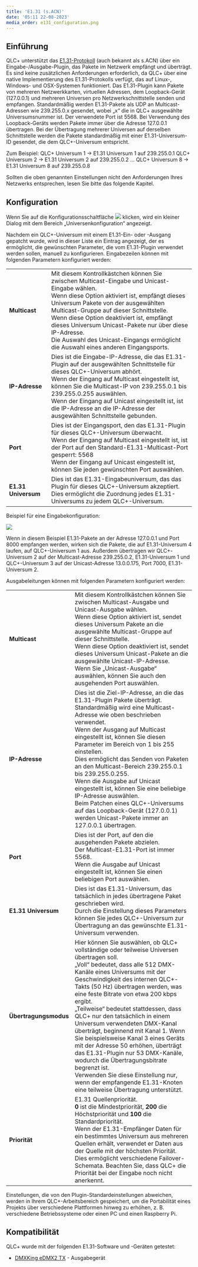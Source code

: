 ```yaml
---
title: 'E1.31 (s.ACN)'
date: '05:11 22-08-2023'
media_order: e131_configuration.png
---
```


Einführung
------------

QLC+ unterstützt das [E1.31-Protokoll](https://wiki.openlighting.org/index.php/E1.31) (auch bekannt als s.ACN) über ein Eingabe-/Ausgabe-Plugin, das Pakete im Netzwerk empfängt und überträgt.  
Es sind keine zusätzlichen Anforderungen erforderlich, da QLC+ über eine native Implementierung des E1.31-Protokolls verfügt, das auf Linux-, Windows- und OSX-Systemen funktioniert.
Das E1.31-Plugin kann Pakete von mehreren Netzwerkkarten, virtuellen Adressen, dem Loopback-Gerät (127.0.0.1) und mehreren Universen pro Netzwerkschnittstelle senden und empfangen.
Standardmäßig werden E1.31-Pakete als UDP an Multicast-Adressen wie 239.255.0.x gesendet, wobei „x“ die in QLC+ ausgewählte Universumsnummer ist. Der verwendete Port ist 5568.
Bei Verwendung des Loopback-Geräts werden Pakete immer über die Adresse 127.0.0.1 übertragen.
Bei der Übertragung mehrerer Universen auf derselben Schnittstelle werden die Pakete standardmäßig mit einer E1.31-Universum-ID gesendet, die dem QLC+-Universum entspricht.

Zum Beispiel:
QLC+ Universum 1 -> E1.31 Universum 1 auf 239.255.0.1
QLC+ Universum 2 -> E1.31 Universum 2 auf 239.255.0.2
...
QLC+ Universum 8 -> E1.31 Universum 8 auf 239.255.0.8

Sollten die oben genannten Einstellungen nicht den Anforderungen Ihres Netzwerks entsprechen, lesen Sie bitte das folgende Kapitel.

Konfiguration
-------------

Wenn Sie auf die Konfigurationsschaltfläche ![](/basics/configure.png) klicken, wird ein kleiner Dialog mit dem Bereich „Universenkonfiguration“ angezeigt.

Nachdem ein QLC+-Universum mit einem E1.31-Ein- oder -Ausgang gepatcht wurde, wird in dieser Liste ein Eintrag angezeigt, der es ermöglicht, die gewünschten Parameter, die vom E1.31-Plugin verwendet werden sollen, manuell zu konfigurieren.
Eingabezeilen können mit folgenden Parametern konfiguriert werden:

|     |     |
| --- | --- |
| **Multicast** | Mit diesem Kontrollkästchen können Sie zwischen Multicast-Eingabe und Unicast-Eingabe wählen.  <br>Wenn diese Option aktiviert ist, empfängt dieses Universum Pakete von der ausgewählten Multicast-Gruppe auf dieser Schnittstelle.  <br>Wenn diese Option deaktiviert ist, empfängt dieses Universum Unicast-Pakete nur über diese IP-Adresse.  <br>Die Auswahl des Unicast-Eingangs ermöglicht die Auswahl eines anderen Eingangsports. |
| **IP-Adresse** | Dies ist die Eingabe-IP-Adresse, die das E1.31-Plugin auf der ausgewählten Schnittstelle für dieses QLC+-Universum abhört.  <br>Wenn der Eingang auf Multicast eingestellt ist, können Sie die Multicast-IP von 239.255.0.1 bis 239.255.0.255 auswählen.  <br>Wenn der Eingang auf Unicast eingestellt ist, ist die IP-Adresse an die IP-Adresse der ausgewählten Schnittstelle gebunden. |
| **Port** | Dies ist der Eingangsport, den das E1.31-Plugin für dieses QLC+-Universum überwacht.  <br>Wenn der Eingang auf Multicast eingestellt ist, ist der Port auf den Standard-E1.31-Multicast-Port gesperrt: 5568 <br>Wenn der Eingang auf Unicast eingestellt ist, können Sie jeden gewünschten Port auswählen. |
| **E1.31 Universum** | Dies ist das E1.31-Eingabeuniversum, das das Plugin für dieses QLC+-Universum akzeptiert.  <br>Dies ermöglicht die Zuordnung jedes E1.31-Universums zu jedem QLC+-Universum. |


Beispiel für eine Eingabekonfiguration:

![](e131_configuration.png)

Wenn in diesem Beispiel E1.31-Pakete an der Adresse 127.0.0.1 und Port 8000 empfangen werden, wirken sich die Pakete, die auf E1.31-Universum 4 laufen, auf QLC+-Universum 1 aus.
Außerdem übertragen wir QLC+-Universum 2 auf der Multicast-Adresse 239.255.0.2, E1.31-Universum 1 und QLC+-Universum 3 auf der Unicast-Adresse 13.0.0.175, Port 7000, E1.31-Universum 2.

Ausgabeleitungen können mit folgenden Parametern konfiguriert werden:

|     |     |
| --- | --- |
| **Multicast** | Mit diesem Kontrollkästchen können Sie zwischen Multicast-Ausgabe und Unicast-Ausgabe wählen.  <br>Wenn diese Option aktiviert ist, sendet dieses Universum Pakete an die ausgewählte Multicast-Gruppe auf dieser Schnittstelle.  <br>Wenn diese Option deaktiviert ist, sendet dieses Universum Unicast-Pakete an die ausgewählte Unicast-IP-Adresse.  <br>Wenn Sie „Unicast-Ausgabe“ auswählen, können Sie auch den ausgehenden Port auswählen. |
| **IP-Adresse** | Dies ist die Ziel-IP-Adresse, an die das E1.31-Plugin Pakete überträgt.  <br>Standardmäßig wird eine Multicast-Adresse wie oben beschrieben verwendet.  <br>Wenn der Ausgang auf Multicast eingestellt ist, können Sie diesen Parameter im Bereich von 1 bis 255 einstellen.  <br>Dies ermöglicht das Senden von Paketen an den Multicast-Bereich 239.255.0.1 bis 239.255.0.255.  <br>Wenn die Ausgabe auf Unicast eingestellt ist, können Sie eine beliebige IP-Adresse auswählen.  <br>Beim Patchen eines QLC+-Universums auf das Loopback-Gerät (127.0.0.1) werden Unicast-Pakete immer an 127.0.0.1 übertragen. |
| **Port** | Dies ist der Port, auf den die ausgehenden Pakete abzielen.  <br>Der Multicast-E1.31-Port ist immer 5568. <br>Wenn die Ausgabe auf Unicast eingestellt ist, können Sie einen beliebigen Port auswählen. |
| **E1.31 Universum** | Dies ist das E1.31-Universum, das tatsächlich in jedes übertragene Paket geschrieben wird.  <br>Durch die Einstellung dieses Parameters können Sie jedes QLC+-Universum zur Übertragung an das gewünschte E1.31-Universum verwenden. |
| **Übertragungsmodus** | Hier können Sie auswählen, ob QLC+ vollständige oder teilweise Universen übertragen soll.  <br>„Voll“ bedeutet, dass alle 512 DMX-Kanäle eines Universums mit der Geschwindigkeit des internen QLC+-Takts (50 Hz) übertragen werden, was eine feste Bitrate von etwa 200 kbps ergibt.  <br>„Teilweise“ bedeutet stattdessen, dass QLC+ nur den tatsächlich in einem Universum verwendeten DMX-Kanal überträgt, beginnend mit Kanal 1. Wenn Sie beispielsweise Kanal 3 eines Geräts mit der Adresse 50 erhöhen, überträgt das E1.31-Plugin nur 53 DMX-Kanäle, wodurch die Übertragungsbitrate begrenzt ist.  <br>Verwenden Sie diese Einstellung nur, wenn der empfangende E1.31-Knoten eine teilweise Übertragung unterstützt. |
| **Priorität** | E1.31 Quellenpriorität.  <br>**0** ist die Mindestpriorität, **200** die Höchstpriorität und **100** die Standardpriorität.  <br>Wenn der E1.31-Empfänger Daten für ein bestimmtes Universum aus mehreren Quellen erhält, verwendet er Daten aus der Quelle mit der höchsten Priorität.  <br>Dies ermöglicht verschiedene Failover-Schemata. Beachten Sie, dass QLC+ die Priorität bei der Eingabe noch nicht anerkennt. |


Einstellungen, die von den Plugin-Standardeinstellungen abweichen, werden in Ihrem QLC+-Arbeitsbereich gespeichert, um die Portabilität eines Projekts über verschiedene Plattformen hinweg zu erhöhen, z. B. verschiedene Betriebssysteme oder einen PC und einen Raspberry Pi.

Kompatibilität
-------------

QLC+ wurde mit der folgenden E1.31-Software und -Geräten getestet:

* [DMXKing eDMX2 TX](https://web.archive.org/web/20160103204133/https://dmxking.com/artnetsacn/edmx2-tx-rdm) \- Ausgabegerät